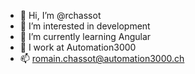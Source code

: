 - 👋 Hi, I’m @rchassot
- 👀 I’m interested in development
- 🌱 I’m currently learning Angular
- 💞️ I work at Automation3000
- 📫 romain.chassot@automation3000.ch

<!---
rchassot/rchassot is a ✨ special ✨ repository because its `README.md` (this file) appears on your GitHub profile.
You can click the Preview link to take a look at your changes.
--->
